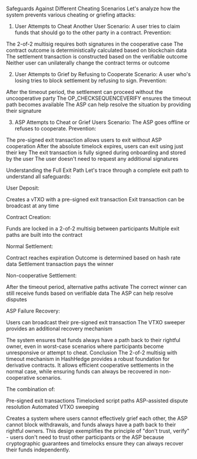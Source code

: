 Safeguards Against Different Cheating Scenarios
Let's analyze how the system prevents various cheating or griefing attacks:
1. User Attempts to Cheat Another User
Scenario: A user tries to claim funds that should go to the other party in a contract.
Prevention:

The 2-of-2 multisig requires both signatures in the cooperative case
The contract outcome is deterministically calculated based on blockchain data
The settlement transaction is constructed based on the verifiable outcome
Neither user can unilaterally change the contract terms or outcome

2. User Attempts to Grief by Refusing to Cooperate
Scenario: A user who's losing tries to block settlement by refusing to sign.
Prevention:

After the timeout period, the settlement can proceed without the uncooperative party
The OP_CHECKSEQUENCEVERIFY ensures the timeout path becomes available
The ASP can help resolve the situation by providing their signature

3. ASP Attempts to Cheat or Grief Users
Scenario: The ASP goes offline or refuses to cooperate.
Prevention:

The pre-signed exit transaction allows users to exit without ASP cooperation
After the absolute timelock expires, users can exit using just their key
The exit transaction is fully signed during onboarding and stored by the user
The user doesn't need to request any additional signatures


Understanding the Full Exit Path
Let's trace through a complete exit path to understand all safeguards:

User Deposit:

Creates a vTXO with a pre-signed exit transaction
Exit transaction can be broadcast at any time


Contract Creation:

Funds are locked in a 2-of-2 multisig between participants
Multiple exit paths are built into the contract


Normal Settlement:

Contract reaches expiration
Outcome is determined based on hash rate data
Settlement transaction pays the winner


Non-cooperative Settlement:

After the timeout period, alternative paths activate
The correct winner can still receive funds based on verifiable data
The ASP can help resolve disputes


ASP Failure Recovery:

Users can broadcast their pre-signed exit transaction
The VTXO sweeper provides an additional recovery mechanism



The system ensures that funds always have a path back to their rightful owner, even in worst-case scenarios where participants become unresponsive or attempt to cheat.
Conclusion
The 2-of-2 multisig with timeout mechanism in HashHedge provides a robust foundation for derivative contracts. It allows efficient cooperative settlements in the normal case, while ensuring funds can always be recovered in non-cooperative scenarios.

The combination of:

Pre-signed exit transactions
Timelocked script paths
ASP-assisted dispute resolution
Automated VTXO sweeping

Creates a system where users cannot effectively grief each other, the ASP cannot block withdrawals, and funds always have a path back to their rightful owners.
This design exemplifies the principle of "don't trust, verify" - users don't need to trust other participants or the ASP because cryptographic guarantees and timelocks ensure they can always recover their funds independently.
